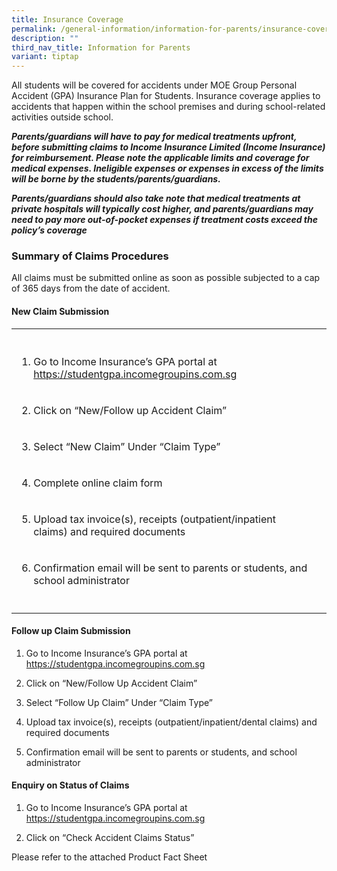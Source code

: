 ```yaml
---
title: Insurance Coverage
permalink: /general-information/information-for-parents/insurance-coverage/
description: ""
third_nav_title: Information for Parents
variant: tiptap
---
```

<p>All students will be covered for accidents under MOE Group Personal Accident
(GPA) Insurance Plan for Students. Insurance coverage applies to accidents
that happen within the school premises and during school-related activities
outside school.</p>
<p><strong><em>Parents/guardians will have to pay for medical treatments upfront, before submitting claims to Income Insurance Limited (Income Insurance) for reimbursement. Please note the applicable limits and coverage for medical expenses. Ineligible expenses or expenses in excess of the limits will be borne by the students/parents/guardians.</em></strong>
</p>
<p><strong><em>Parents/guardians should also take note that medical treatments at private hospitals will typically cost higher, and parents/guardians may need to pay more out-of-pocket expenses if treatment costs exceed the policy’s coverage</em></strong>
</p>
<h3>Summary of Claims Procedures</h3>
<p>All claims must be submitted online as soon as possible subjected to a
cap of 365 days from the date of accident.</p>
<h4>New Claim Submission</h4>
<table style="minWidth: 75px">
<colgroup>
<col>
<col>
<col>
</colgroup>
<tbody>
<tr>
<th rowspan="1" colspan="1">
<p></p>
</th>
<th rowspan="1" colspan="1">
<p></p>
</th>
<th rowspan="1" colspan="1">
<p></p>
</th>
</tr>
<tr>
<td rowspan="1" colspan="2">
<ol data-tight="true" class="tight">
<li>
<p>Go to Income Insurance’s GPA portal at <a href="https://studentgpa.incomegroupins.com.sg" rel="noopener nofollow" target="_blank">https://studentgpa.incomegroupins.com.sg</a>
</p>
</li>
</ol>
</td>
<td rowspan="7" colspan="1">
<p></p>
</td>
</tr>
<tr>
<td rowspan="1" colspan="2">
<ol start="2" data-tight="true" class="tight">
<li>
<p>Click on “New/Follow up Accident Claim”</p>
</li>
</ol>
</td>
</tr>
<tr>
<td rowspan="1" colspan="2">
<ol start="3" data-tight="true" class="tight">
<li>
<p>Select “New Claim” Under “Claim Type”</p>
</li>
</ol>
</td>
</tr>
<tr>
<td rowspan="1" colspan="2">
<ol start="4" data-tight="true" class="tight">
<li>
<p>Complete online claim form</p>
</li>
</ol>
</td>
</tr>
<tr>
<td rowspan="1" colspan="2">
<ol start="5" data-tight="true" class="tight">
<li>
<p>Upload tax invoice(s), receipts (outpatient/inpatient claims) and required
documents</p>
</li>
</ol>
</td>
</tr>
<tr>
<td rowspan="1" colspan="2">
<ol start="6" data-tight="true" class="tight">
<li>
<p>Confirmation email will be sent to parents or students, and school administrator</p>
</li>
</ol>
</td>
</tr>
<tr>
<td rowspan="1" colspan="2">
<p></p>
</td>
</tr>
</tbody>
</table>
<h4>Follow up Claim Submission</h4>
<ol data-tight="true" class="tight">
<li>
<p>Go to Income Insurance’s GPA portal at <a href="https://studentgpa.incomegroupins.com.sg" rel="noopener nofollow" target="_blank">https://studentgpa.incomegroupins.com.sg</a>
</p>
</li>
<li>
<p>Click on “New/Follow Up Accident Claim”</p>
</li>
<li>
<p>Select “Follow Up Claim” Under “Claim Type”</p>
</li>
<li>
<p>Upload tax invoice(s), receipts (outpatient/inpatient/dental claims) and
required documents</p>
</li>
<li>
<p>Confirmation email will be sent to parents or students, and school administrator</p>
</li>
</ol>
<h4>Enquiry on Status of Claims</h4>
<ol data-tight="true" class="tight">
<li>
<p>Go to Income Insurance’s GPA portal at <a href="https://studentgpa.incomegroupins.com.sg" rel="noopener nofollow" target="_blank">https://studentgpa.incomegroupins.com.sg</a>
</p>
</li>
<li>
<p>Click on “Check Accident Claims Status”</p>
</li>
</ol>
<p>Please refer to the attached Product Fact Sheet</p>
<p></p>